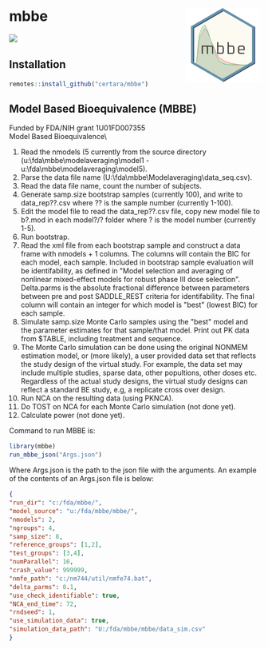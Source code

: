 # mbbe <img src='vignettes/images/mbbe_logo.png' align="right"  style = "float:right; height: 150px;" />

[![](https://img.shields.io/badge/devel%20version-0.1.0-green.svg)](https://github.com/certara/mbbe)

## Installation

```r
remotes::install_github("certara/mbbe")
```

## Model Based Bioequivalence (MBBE)

Funded by FDA/NIH grant 1U01FD007355\
Model Based Bioequivalence\

1.  Read the nmodels (5 currently from the source directory (u:\fda\mbbe\modelaveraging\model1 - u:\fda\mbbe\modelaveraging\model5).
2.  Parse the data file name (U:\fda\mbbe\Modelaveraging\data\_seq.csv).
3.  Read the data file name, count the number of subjects.
4.  Generate samp.size bootstrap samples (currently 100), and write to data_rep??.csv where ?? is the sample number (currently 1-100).
5.  Edit the model file to read the data_rep??.csv file, copy new model file to b?.mod in each model?/? folder where ? is the model number (currently 1-5).
6.  Run bootstrap.
7.  Read the xml file from each bootstrap sample and construct a data frame with nmodels + 1 columns. The columns will contain the BIC for each model, each sample. Included in bootstrap sample evaluation will be identifability, as defined in "Model selection and averaging of nonlinear mixed-effect models for robust phase III dose selection". Delta.parms is the absolute fractional difference between parameters between pre and post SADDLE_REST criteria for identifability. The final column will contain an integer for which model is "best" (lowest BIC) for each sample.
8.  Simulate samp.size Monte Carlo samples using the "best" model and the parameter estimates for that sample/that model. Print out PK data from \$TABLE, including treatment and sequence.
9.  The Monte Carlo simulation can be done using the original NONMEM estimation model, or (more likely), a user provided data set that reflects the study design of the virtual study. For example, the data set may include multiple studies, sparse data, other popultions, other doses etc. Regardless of the actual study designs, the virtual study designs can reflect a standard BE study, e.g, a replicate cross over design.
10. Run NCA on the resulting data (using PKNCA).
11. Do TOST on NCA for each Monte Carlo simulation (not done yet).
12. Calculate power (not done yet).

Command to run MBBE is:

```r
library(mbbe)
run_mbbe_json("Args.json")
```

Where Args.json is the path to the json file with the arguments. An example of the contents of an Args.json file is below:

``` json
{
"run_dir": "c:/fda/mbbe/",
"model_source": "u:/fda/mbbe/mbbe/",
"nmodels": 2,
"ngroups": 4,
"samp_size": 8,
"reference_groups": [1,2],
"test_groups": [3,4],
"numParallel": 16,
"crash_value": 999999,
"nmfe_path": "c:/nm744/util/nmfe74.bat",
"delta_parms": 0.1,
"use_check_identifiable": true,
"NCA_end_time": 72,
"rndseed": 1,
"use_simulation_data": true,
"simulation_data_path": "U:/fda/mbbe/mbbe/data_sim.csv" 
}
```
